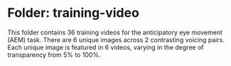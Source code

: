 # Folder: training-video
This folder contains 36 training videos for the anticipatory eye movement (AEM) task.
There are 6 unique images across 2 contrasting voicing pairs.
Each unique image is featured in 6 videos, varying in the degree of transparency from 5% to 100%.
